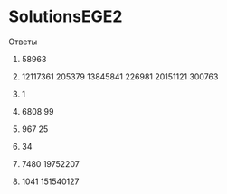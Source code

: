 # SolutionsEGE2

Ответы
1. 58963

2. 12117361 205379
   13845841 226981
   20151121 300763

3. 1

4. 6808 99

5. 967 25

6. 34

7. 7480 19752207

8. 1041 151540127
